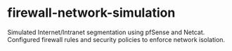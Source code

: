 # firewall-network-simulation
Simulated Internet/Intranet segmentation using pfSense and Netcat. Configured firewall rules and security policies to enforce network isolation.
